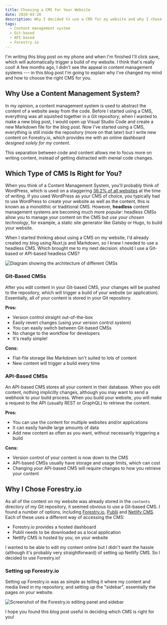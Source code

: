 ```yaml
---
title: Choosing a CMS for Your Website
date: 2020-03-28
description: Why I decided to use a CMS for my website and why I chose to use Forestry.io
tags:
  - Content management system
  - Git-based
  - API-based
  - Forestry.io
---
```


I'm writing this blog post on my phone and when I'm finished I'll click save, which will automatically trigger a build of my website. I think that's really cool! A few months ago, I didn't see the appeal in content management systems --- in this blog post I'm going to explain why I've changed my mind and how to choose the right CMS for you.

## Why Use a Content Management System?

In my opinion, a content management system is used to abstract the content of a website away from the code. Before I started using a CMS, everything was all squished together in a Git repository; when I wanted to make a new blog post, I would open up Visual Studio Code and create a new Markdown file for the blog post. Now I've started using a CMS, everything is still inside the repository (more on that later) but I write new content on Forestry.io, which provides me with an online dashboard _designed solely for my content_.

This separation between code and content allows me to focus more on writing content, instead of getting distracted with menial code changes.

## Which Type of CMS Is Right for You?

When you think of a Content Management System, you'll probably think of WordPress, which is used on a staggering [36.2% of all websites](https://w3techs.com/technologies/overview/content_management) at the time of writing. If you used WordPress as your CMS of choice, you typically had to use WordPress to create your website as well as the content, this is known as a monolithic or traditional CMS. However, **headless** content management systems are becoming much more popular: headless CMSs allow you to manage your content on the CMS but _use your chosen technology_, for example, a static site generator like Gatsby or Hugo, to build your website.

When I started thinking about using a CMS on my website, I'd already created my blog <nuxt-link to="/blog/build-a-blog-with-nuxt-and-markdown/">using Nuxt.js and Markdown</nuxt-link>, so I knew I needed to use a headless CMS. Which brought me to my next decision: should I use a Git-based or API-based headless CMS?

![Diagram showing the architecture of different CMSs](/assets/images/dynamic/which-cms/designs.png)

### Git-Based CMSs

After you edit content in your Git-based CMS, your changes will be pushed to the repository, which will trigger a build of your website (or application). Essentially, all of your content is stored in your Git repository.

**Pros:**

- Version control straight out-of-the-box
- Easily revert changes (using your version control system)
- You can easily switch between Git-based CMSs
- No change to the workflow for developers
- It's really simple!

**Cons:**

- Flat-file storage like Markdown isn't suited to lots of content
- New content will trigger a build every time

### API-Based CMSs

An API-based CMS stores all your content in their database. When you edit content, nothing implicitly changes, although you may want to send a webhook to your build process. When you build your website, you will make a request to the API (usually REST or GraphQL) to retrieve the content.

**Pros:**

- You can use the content for multiple websites and/or applications
- It can easily handle large amounts of data
- Add new content as often as you want, without necessarily triggering a build

**Cons:**

- Version control of your content is now down to the CMS
- API-based CMSs usually have storage and usage limits, which can cost
- Changing your API-based CMS will require changes to how you retrieve your content

## Why I Chose Forestry.io

As all of the content on my website was already stored in the `contents` directory of my Git repository, it seemed obvious to use a Git-based CMS. I found a number of options, including [Forestry.io](https://forestry.io/), [Publii](https://getpublii.com/) and [Netlify CMS](https://www.netlifycms.org/). Each of these uses a different way of accessing the CMS:

- Forestry.io provides a hosted dashboard
- Publii needs to be downloaded as a local application
- Netlify CMS is hosted by you, on your website

I wanted to be able to edit my content online but I didn't want the hassle (although it's probably very straightforward) of setting up Netlify CMS. So I decided to use Forestry.io!

### Setting up Forestry.io

Setting up Forestry.io was as simple as telling it where my content and media lived in my repository, and setting up the "sidebar", essentially the pages on your website.

![Screenshot of the Forestry.io editing panel and sidebar](/assets/images/dynamic/which-cms/screenshot.png)

I hope you found this blog post useful in deciding which CMS is right for you!
